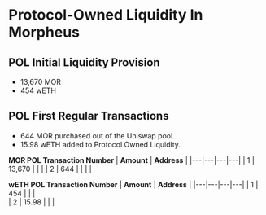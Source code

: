 # Protocol-Owned Liquidity In Morpheus

## POL Initial Liquidity Provision
- 13,670 MOR
- 454 wETH

## POL First Regular Transactions
- 644 MOR purchased out of the Uniswap pool.
- 15.98 wETH added to Protocol Owned Liquidity.

 **MOR POL Transaction Number** | **Amount** | **Address** |
|---|---|---|---|
| 1 | 13,670 |  |  |
| 2 | 644 |  |  |  |

 **wETH POL Transaction Number** | **Amount** | **Address** |
|---|---|---|---|
| 1 | 454 |  |  |   
| 2 | 15.98 |  |  | 
